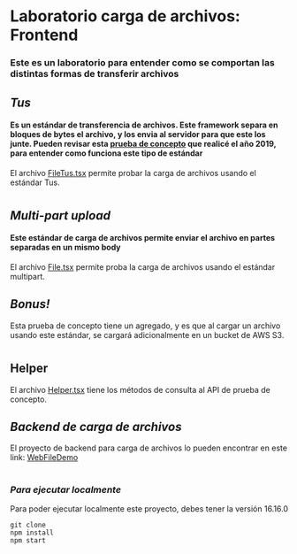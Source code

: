 # Laboratorio carga de archivos: Frontend

### Este es un laboratorio para entender como se comportan las distintas formas de transferir archivos 

## *Tus*

#### Es un estándar de transferencia de archivos. Este framework separa en bloques de bytes el archivo, y los envia al servidor para que este los junte. Pueden revisar esta [prueba de concepto](https://github.com/chelobone/chunkUpload) que realicé el año 2019, para entender como funciona este tipo de estándar

El archivo [FileTus.tsx](src/tus/FileTus.tsx) permite probar la carga de archivos usando el estándar Tus.
#
## *Multi-part upload*

#### Este estándar de carga de archivos permite enviar el archivo en partes separadas en un mismo body

El archivo [File.tsx](src/multipart/File.tsx) permite proba la carga de archivos usando el estándar multipart.

## *Bonus!*

Esta prueba de concepto tiene un agregado, y es que al cargar un archivo usando este estándar, se cargará adicionalmente en un bucket de AWS S3.
#
## Helper
El archivo [Helper.tsx](src/helpers/Helper.tsx) tiene los métodos de consulta al API de prueba de concepto.

## *Backend de carga de archivos*
El proyecto de backend para carga de archivos lo pueden encontrar en este link: [WebFileDemo](https://github.com/chelobone/webfiledemo)

#

### *Para ejecutar localmente*
Para poder ejecutar localmente este proyecto, debes tener la versión 16.16.0
```
git clone
npm install
npm start
```